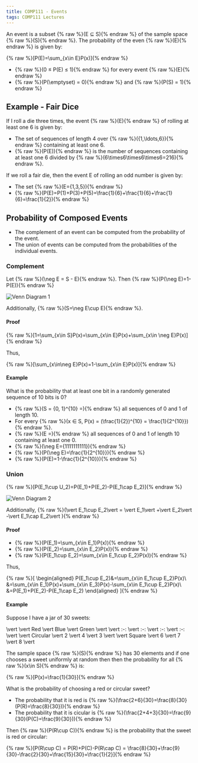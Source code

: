 ```yaml
---
title: COMP111 - Events
tags: COMP111 Lectures
---
```

An event is a subset {% raw %}\(E ⊆ S\){% endraw %} of the sample space {% raw %}\(S\){% endraw %}. The probability of the even {% raw %}\(E\){% endraw %} is given by:

{% raw %}\[P(E)=\sum_{x\in E}P(x)\]{% endraw %}

* {% raw %}\(0 ≤ P(E) ≤ 1\){% endraw %} for every event {% raw %}\(E\){% endraw %}
* {% raw %}\(P(\emptyset) = 0\){% endraw %} and {% raw %}\(P(S) = 1\){% endraw %}

## Example - Fair Dice
If I roll a die three times, the event {% raw %}\(E\){% endraw %} of rolling at least one 6 is given by:

* The set of sequences of length 4 over {% raw %}\(\{1,\ldots,6\}\){% endraw %} containing at least one 6.
* {% raw %}\(P(E)\){% endraw %} is the number of sequences containing at least one 6 divided by {% raw %}\(6\times6\times6\times6=216\){% endraw %}.

If we roll a fair die, then the event E of rolling an odd number is given by:

* The set {% raw %}\(E=\{1,3,5\}\){% endraw %}
* {% raw %}\(P(E)=P(1)+P(3)+P(5)=\frac{1}{6}+\frac{1}{6}+\frac{1}{6}=\frac{1}{2}\){% endraw %}

## Probability of Composed Events
* The complement of an event can be computed from the probability of the event.
* The union of events can be computed from the probabilities of the individual events.

### Complement
Let {% raw %}\(\neg E = S - E\){% endraw %}. Then {% raw %}\(P(\neg E)=1-P(E)\){% endraw %}

![Venn Diagram 1]({{site.baseurl}}/assets/COMP111/Lectures/2020-11-18-2-1.png)

Additionally, {% raw %}\(S=\neg E\cup E\){% endraw %}.

#### Proof

{% raw %}\[1=\sum_{x\in S}P(x)=\sum_{x\in E}P(x)+\sum_{x\in \neg E}P(x)\]{% endraw %}

Thus,

{% raw %}\[\sum_{x\in\neg E}P(x)=1-\sum_{x\in E}P(x)\]{% endraw %}

#### Example
What is the probability that at least one bit in a randomly generated sequence of 10 bits is 0?

* {% raw %}\(S = \{0, 1\}^{10} =\){% endraw %} all sequences of 0 and 1 of length 10.
* For every {% raw %}\(x ∈ S, P(x) = (\frac{1}{2})^{10} = \frac{1}{2^{10}}\){% endraw %}.
* {% raw %}\(E =\){% endraw %} all sequences of 0 and 1 of length 10 containing at least one 0.
* {% raw %}\(\neg E=\{1111111111\}\){% endraw %}
* {% raw %}\(P(\neg E)=\frac{1}{2^{10}}\){% endraw %}
* {% raw %}\(P(E)=1-\frac{1}{2^{10}}\){% endraw %}

### Union
{% raw %}\[P(E_1\cup U_2)=P(E_1)+P(E_2)-P(E_1\cap E_2)\]{% endraw %}

![Venn Diagram 2]({{site.baseurl}}/assets/COMP111/Lectures/2020-11-18-2-2.png)

Additionally, {% raw %}\(\vert E_1\cup E_2\vert  = \vert E_1\vert +\vert E_2\vert -\vert E_1\cap E_2\vert \){% endraw %}

#### Proof

* {% raw %}\(P(E_1)=\sum_{x\in E_1}P(x)\){% endraw %}
* {% raw %}\(P(E_2)=\sum_{x\in E_2}P(x)\){% endraw %}
* {% raw %}\(P(E_1\cup E_2)=\sum_{x\in E_1\cup E_2}P(x)\){% endraw %}

Thus,

{% raw %}\[
\begin{aligned}
P(E_1\cup E_2)&=\sum_{x\in E_1\cup E_2}P(x)\\
&=\sum_{x\in E_1}P(x)+\sum_{x\in E_3}P(x)-\sum_{x\in E_1\cup E_2}P(x)\\
&=P(E_1)+P(E_2)-P(E_1\cap E_2)
\end{aligned}
\]{% endraw %}

#### Example
Suppose I have a jar of 30 sweets:

\vert  \vert  Red \vert  Blue \vert  Green \vert 
\vert  :-: \vert  :-: \vert  :-: \vert  :-: \vert 
\vert  Circular \vert  2 \vert  4 \vert  3 \vert 
\vert  Square \vert  6 \vert  7 \vert  8 \vert 

The sample space {% raw %}\(S\){% endraw %} has 30 elements and if one chooses a sweet uniformly at random then then the probability for all {% raw %}\(x\in S\){% endraw %} is:

{% raw %}\[P(x)=\frac{1}{30}\]{% endraw %}

What is the probability of choosing a red or circular sweet?

* The probability that it is red is {% raw %}\(\frac{2+6}{30}=\frac{8}{30}(P(R)=\frac{8}{30})\){% endraw %}
* The probability that it is cicular is {% raw %}\(\frac{2+4+3}{30}=\frac{9}{30}(P(C)=\frac{9}{30})\){% endraw %}

Then {% raw %}\(P(R\cup C)\){% endraw %} is the probability that the sweet is red or circular:

{% raw %}\[P(R\cup C) = P(R)+P(C)-P(R\cap C) = \frac{8}{30}+\frac{9}{30}-\frac{2}{30}=\frac{15}{30}=\frac{1}{2}\]{% endraw %}
